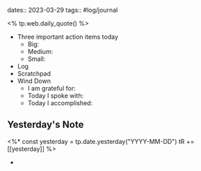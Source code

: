 dates:: 2023-03-29
tags:: #log/journal 

<% tp.web.daily_quote() %>

- Three important action items today
	- Big:
	- Medium:
	- Small:
- Log
- Scratchpad
- Wind Down
	- I am grateful for:
	- Today I spoke with:
	- Today I accomplished:

## Yesterday's Note

<%*
const yesterday = tp.date.yesterday("YYYY-MM-DD")
tR += [[yesterday]]
%>

*

